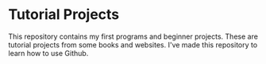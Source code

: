# Tutorial Projects

This repository contains my first programs and beginner projects.
These are tutorial projects from some books and websites.
I've made this repository to learn how to use Github.